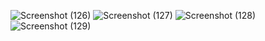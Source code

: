![Screenshot (126)](https://github.com/Govardhan-2000/E-commerce/assets/120554308/ad67b752-01ee-4074-8627-3e189b56f240)
![Screenshot (127)](https://github.com/Govardhan-2000/E-commerce/assets/120554308/1874aa91-a541-40c0-85ac-5fb4b15577c4)
![Screenshot (128)](https://github.com/Govardhan-2000/E-commerce/assets/120554308/e962cbca-5f1e-45a1-b61e-c7fbef31d9ed)
![Screenshot (129)](https://github.com/Govardhan-2000/E-commerce/assets/120554308/c4f7597c-f54f-4eaa-910f-a9b1edc58c1c)
